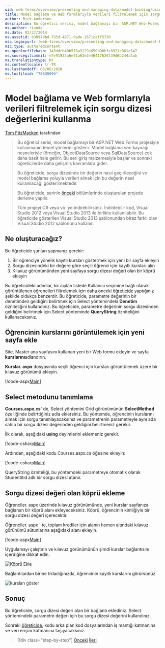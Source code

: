 ```yaml
---
uid: web-forms/overview/presenting-and-managing-data/model-binding/using-query-string-values-to-retrieve-data
title: Model bağlama ve Web formlarıyla verileri filtrelemek için sorgu dizesi değerlerini kullanma | Microsoft Docs
author: Rick-Anderson
description: Bu öğretici serisi, model bağlamayı bir ASP.NET Web Forms projesiyle kullanmanın temel yönlerini gösterir. Model bağlama, veri etkileşimini daha düz-... hale getirir
ms.author: riande
ms.date: 02/27/2014
ms.assetid: b90978bd-795d-4871-9ade-1671caff5730
msc.legacyurl: /web-forms/overview/presenting-and-managing-data/model-binding/using-query-string-values-to-retrieve-data
msc.type: authoredcontent
ms.openlocfilehash: 143ddcb40b576a3129e659b90bfc8321c061a547
ms.sourcegitcommit: e7e91932a6e91a63e2e46417626f39d6b244a3ab
ms.translationtype: MT
ms.contentlocale: tr-TR
ms.lasthandoff: 03/06/2020
ms.locfileid: "78639099"
---
```

# <a name="using-query-string-values-to-filter-data-with-model-binding-and-web-forms"></a>Model bağlama ve Web formlarıyla verileri filtrelemek için sorgu dizesi değerlerini kullanma

[Tom FitzMacken](https://github.com/tfitzmac) tarafından

> Bu öğretici serisi, model bağlamayı bir ASP.NET Web Forms projesiyle kullanmanın temel yönlerini gösterir. Model bağlama veri kaynağı nesneleriyle (örneğin, ObjectDataSource veya SqlDataSource) çok daha basit hale getirir. Bu seri giriş malzemesiyle başlar ve sonraki öğreticilerde daha gelişmiş kavramlara gider.
> 
> Bu öğreticide, sorgu dizesinde bir değerin nasıl geçirileceğini ve model bağlama yoluyla verileri almak için bu değerin nasıl kullanılacağı gösterilmektedir.
> 
> Bu öğreticide, serinin [önceki](retrieving-data.md) bölümlerinde oluşturulan projede derleme yapılır.
> 
> Tüm projeyi [](https://go.microsoft.com/fwlink/?LinkId=286116) C# veya vb 'ye indirebilirsiniz. İndirilebilir kod, Visual Studio 2012 veya Visual Studio 2013 ile birlikte kullanılabilir. Bu öğreticide gösterilen Visual Studio 2013 şablonundan biraz farklı olan Visual Studio 2012 şablonunu kullanır.

## <a name="what-youll-build"></a>Ne oluşturacağız?

Bu öğreticide şunları yapmanız gerekir:

1. Bir öğrenciye yönelik kayıtlı kursları göstermek için yeni bir sayfa ekleyin
2. Sorgu dizesindeki bir değere göre seçili öğrenci için kayıtlı kursları alın
3. Kılavuz görünümünden yeni sayfaya sorgu dizesi değeri olan bir köprü ekleyin

Bu öğreticideki adımlar, bir açılan listede Kullanıcı seçimine bağlı olarak görüntülenen öğrencileri filtrelemek için daha önceki [öğreticide](sorting-paging-and-filtering-data.md) yaptığınız şekilde oldukça benzerdir. Bu öğreticide, parametre değerinin bir denetimden geldiğini belirtmek için Select yöntemindeki **Denetim** özniteliğini kullandınız. Bu öğreticide, parametre değerinin sorgu dizesinden geldiğini belirtmek için Select yönteminde **QueryString** özniteliğini kullanacaksınız.

## <a name="add-new-page-for-displaying-a-students-courses"></a>Öğrencinin kurslarını görüntülemek için yeni sayfa ekle

Site. Master ana sayfasını kullanan yeni bir Web formu ekleyin ve sayfa **kurslarını**adlandırın.

**Kurslar. aspx** dosyasında seçili öğrenci için kursları görüntülemek üzere bir kılavuz görünümü ekleyin.

[!code-aspx[Main](using-query-string-values-to-retrieve-data/samples/sample1.aspx)]

## <a name="define-the-select-method"></a>Select metodunu tanımlama

**Courses.aspx.cs**' de, Select yöntemini Grid görünümünün **SelectMethod** özelliğinde belirttiğiniz adla eklersiniz. Bu yöntemde, öğrencinin kurslarını almak için sorgu tanımlayacaksınız ve parametrenin parametreyle aynı ada sahip bir sorgu dizesi değerinden geldiğini belirtmeniz gerekir.

İlk olarak, aşağıdaki **using** deyimlerini eklemeniz gerekir.

[!code-csharp[Main](using-query-string-values-to-retrieve-data/samples/sample2.cs)]

Ardından, aşağıdaki kodu Courses.aspx.cs öğesine ekleyin:

[!code-csharp[Main](using-query-string-values-to-retrieve-data/samples/sample3.cs)]

QueryString özniteliği, bu yöntemdeki parametreye otomatik olarak Studentitıd adlı bir sorgu dizesi atanır.

## <a name="add-hyperlink-with-query-string-value"></a>Sorgu dizesi değeri olan köprü ekleme

Öğrenciler. aspx üzerinde kılavuz görünümünde, yeni kurslar sayfanıza bağlanan bir köprü alanı ekleyeceksiniz. Köprü, öğrencinin kimliğiyle bir sorgu dizesi değeri içerecektir.

Öğrenciler. aspx ' te, toplam krediler için alanın hemen altındaki kılavuz görünümü sütunlarına aşağıdaki alanı ekleyin.

[!code-aspx[Main](using-query-string-values-to-retrieve-data/samples/sample4.aspx?highlight=7-8)]

Uygulamayı çalıştırın ve kılavuz görünümünün şimdi kurslar bağlantısını içerdiğine dikkat edin.

![Köprü Ekle](using-query-string-values-to-retrieve-data/_static/image1.png)

Bağlantılardan birine tıkladığınızda, öğrencinin kayıtlı kurslarını görürsünüz.

![kursları göster](using-query-string-values-to-retrieve-data/_static/image2.png)

## <a name="conclusion"></a>Sonuç

Bu öğreticide, sorgu dizesi değeri olan bir bağlantı eklediniz. Select yöntemindeki parametre değeri için bu sorgu dizesi değerini kullandınız.

Sonraki [öğreticide](adding-business-logic-layer.md), kodu arka plan kod dosyalarından iş mantığı katmanına ve veri erişim katmanına taşıyacaksınız.

> [!div class="step-by-step"]
> [Önceki](integrating-jquery-ui.md)
> [İleri](adding-business-logic-layer.md)
